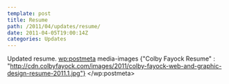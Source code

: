 ```yaml
---
template: post
title: Resume
path: /2011/04/updates/resume/
date: 2011-04-05T19:00:14Z
categories: Updates
---
```

Updated resume.
        <wp:postmeta>
            media-images
            {"Colby Fayock Resume" : "http://cdn.colbyfayock.com/images/2011/colby-fayock-web-and-graphic-design-resume-2011.1.jpg"}
        </wp:postmeta>
    </item>